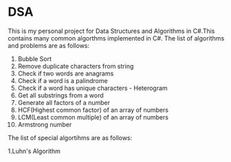 # DSA
This is my personal project for Data Structures and Algorithms in C#.This contains many common algorthms implemented in C#.
The list of algorithms and problems are as follows:
1. Bubble Sort
2. Remove duplicate characters from string
3. Check if two words are anagrams
4. Check if a word is a palindrome 
5. Check if a word has unique characters - Heterogram 
6. Get all substrings from a word
7. Generate all factors of a number 
8. HCF(Highest common factor) of an array of numbers
9. LCM(Least common multiple) of an array of numbers 
10. Armstrong number 

The list of special algortihms are as follows:

1.Luhn's Algorithm 